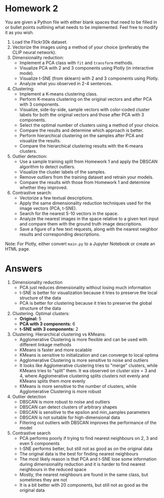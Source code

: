 # Homework 2

You are given a Python file with either blank spaces that need to be filled in or bullet points outlining what needs to be implemented. Feel free to modify it as you wish.

1. Load the Flickr30k dataset.
2. Vectorize the images using a method of your choice (preferably the CLIP neural network).
3. Dimensionality reduction:
    - Implement a PCA class with `fit` and `transform` methods.
    - Visualize PCA with 2 and 3 components using Plotly (in interactive mode).
    - Visualize t-SNE (from sklearn) with 2 and 3 components using Plotly.
    - Analyze what you observed in 2-4 sentences.
4. Clustering:
    - Implement a K-means clustering class.
    - Perform K-means clustering on the original vectors and after PCA with 3 components.
    - Visualize, side-by-side, sample vectors with color-coded cluster labels for both the original vectors and those after PCA with 3 components.
    - Select the optimal number of clusters using a method of your choice.
    - Compare the results and determine which approach is better.
    - Perform hierarchical clustering on the samples after PCA and visualize the results.
    - Compare the hierarchical clustering results with the K-means clusters.
5. Outlier detection:
    - Use a sample training split from Homework 1 and apply the DBSCAN algorithm to detect outliers.
    - Visualize the cluster labels of the samples.
    - Remove outliers from the training dataset and retrain your models.
    - Compare the results with those from Homework 1 and determine whether they improved.
6. Contrastive search:
    - Vectorize a few textual descriptions.
    - Apply the same dimensionality reduction techniques used for the image vectors (PCA, t-SNE).
    - Search for the nearest 5-10 vectors in the space.
    - Analyze the nearest images in the space relative to a given text input and compare them with the ground truth image descriptions.
    - Save a figure of a few text requests, along with the nearest neighbor results and corresponding descriptions.

Note: For Plotly, either convert `main.py` to a Jupyter Notebook or create an HTML page.


# Answers

1. Dimensionality reduction
   - PCA just reduces dimensionality without losing much information
   - t-SNE is better for visualization because it tries to preserve the local structure of the data 
   - PCA is better for clustering because it tries to preserve the global structure of the data
2. Clustering. Optimal clusters:
   - **Original:** 5 
   - **PCA with 3 components:** 6 
   - **t-SNE with 3 components:** 2
3. Clustering. Hierarchical clustering vs KMeans:
   - Agglomerative Clustering is more flexible and can be used with different linkage methods
   - KMeans is faster and more scalable
   - KMeans is sensitive to initialization and can converge to local optima
   - Agglomerative Clustering is more sensitive to noise and outliers
   - It looks like Agglomerative clustering tries to "merge" clusters, while KMeans tries to "split" them. It wa observed on cluster size = 3 and 4, where Agglomerative clustering splits clusters not evenly and KMeans splits them more evenly
   - KMeans is more sensitive to the number of clusters, while Agglomerative Clustering is more robust
4. Outlier detection
   - DBSCAN is more robust to noise and outliers
   - DBSCAN can detect clusters of arbitrary shapes
   - DBSCAN is sensitive to the epsilon and min_samples parameters
   - DBSCAN is not suitable for high-dimensional data
   - Filtering out outliers with DBSCAN improves the performance of the model
5. Contrastive search
   - PCA performs poorly if trying to find nearest neighbours on 2, 3 and even 5 components
   - t-SNE performs better, but still not as good as on the original data
   - The original data is the best for finding nearest neighbours
   - The most likely reason is that PCA and t-SNE lose some information during dimensionality reduction and it is harder to find nearest neighbours in the reduced space
   - Mostly, the nearest neighbours are found in the same class, but sometimes they are not
   - It is a bit better with 20 components, but still not as good as the original data
